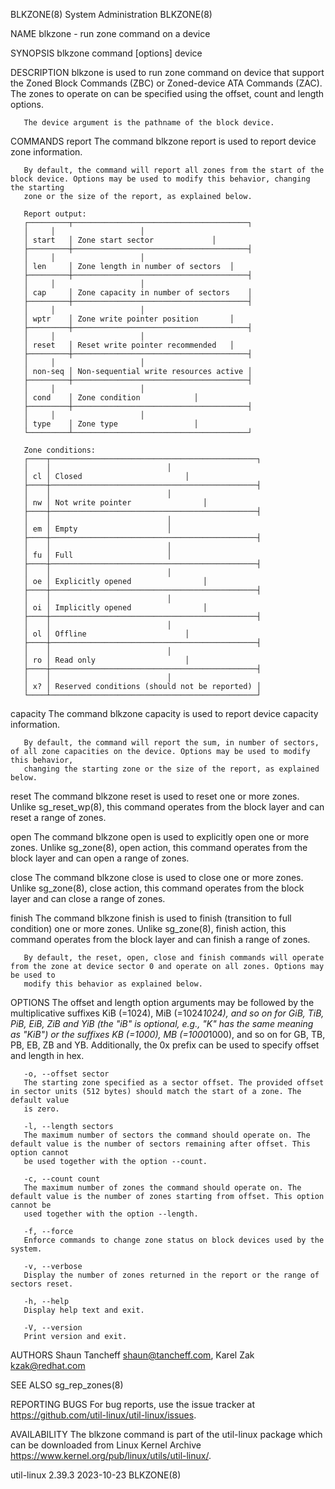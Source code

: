 BLKZONE(8)							     System Administration							    BLKZONE(8)

NAME
       blkzone - run zone command on a device

SYNOPSIS
       blkzone command [options] device

DESCRIPTION
       blkzone is used to run zone command on device that support the Zoned Block Commands (ZBC) or Zoned-device ATA Commands (ZAC). The zones to operate on
       can be specified using the offset, count and length options.

       The device argument is the pathname of the block device.

COMMANDS
   report
       The command blkzone report is used to report device zone information.

       By default, the command will report all zones from the start of the block device. Options may be used to modify this behavior, changing the starting
       zone or the size of the report, as explained below.

       Report output:
       ┌─────────┬───────────────────────────────────────┐
       │	 │					 │
       │ start	 │ Zone start sector			 │
       ├─────────┼───────────────────────────────────────┤
       │	 │					 │
       │ len	 │ Zone length in number of sectors	 │
       ├─────────┼───────────────────────────────────────┤
       │	 │					 │
       │ cap	 │ Zone capacity in number of sectors	 │
       ├─────────┼───────────────────────────────────────┤
       │	 │					 │
       │ wptr	 │ Zone write pointer position		 │
       ├─────────┼───────────────────────────────────────┤
       │	 │					 │
       │ reset	 │ Reset write pointer recommended	 │
       ├─────────┼───────────────────────────────────────┤
       │	 │					 │
       │ non-seq │ Non-sequential write resources active │
       ├─────────┼───────────────────────────────────────┤
       │	 │					 │
       │ cond	 │ Zone condition			 │
       ├─────────┼───────────────────────────────────────┤
       │	 │					 │
       │ type	 │ Zone type				 │
       └─────────┴───────────────────────────────────────┘

       Zone conditions:
       ┌────┬──────────────────────────────────────────────┐
       │    │						   │
       │ cl │ Closed					   │
       ├────┼──────────────────────────────────────────────┤
       │    │						   │
       │ nw │ Not write pointer				   │
       ├────┼──────────────────────────────────────────────┤
       │    │						   │
       │ em │ Empty					   │
       ├────┼──────────────────────────────────────────────┤
       │    │						   │
       │ fu │ Full					   │
       ├────┼──────────────────────────────────────────────┤
       │    │						   │
       │ oe │ Explicitly opened				   │
       ├────┼──────────────────────────────────────────────┤
       │    │						   │
       │ oi │ Implicitly opened				   │
       ├────┼──────────────────────────────────────────────┤
       │    │						   │
       │ ol │ Offline					   │
       ├────┼──────────────────────────────────────────────┤
       │    │						   │
       │ ro │ Read only					   │
       ├────┼──────────────────────────────────────────────┤
       │    │						   │
       │ x? │ Reserved conditions (should not be reported) │
       └────┴──────────────────────────────────────────────┘

   capacity
       The command blkzone capacity is used to report device capacity information.

       By default, the command will report the sum, in number of sectors, of all zone capacities on the device. Options may be used to modify this behavior,
       changing the starting zone or the size of the report, as explained below.

   reset
       The command blkzone reset is used to reset one or more zones. Unlike sg_reset_wp(8), this command operates from the block layer and can reset a range
       of zones.

   open
       The command blkzone open is used to explicitly open one or more zones. Unlike sg_zone(8), open action, this command operates from the block layer and
       can open a range of zones.

   close
       The command blkzone close is used to close one or more zones. Unlike sg_zone(8), close action, this command operates from the block layer and can close
       a range of zones.

   finish
       The command blkzone finish is used to finish (transition to full condition) one or more zones. Unlike sg_zone(8), finish action, this command operates
       from the block layer and can finish a range of zones.

       By default, the reset, open, close and finish commands will operate from the zone at device sector 0 and operate on all zones. Options may be used to
       modify this behavior as explained below.

OPTIONS
       The offset and length option arguments may be followed by the multiplicative suffixes KiB (=1024), MiB (=1024*1024), and so on for GiB, TiB, PiB, EiB,
       ZiB and YiB (the "iB" is optional, e.g., "K" has the same meaning as "KiB") or the suffixes KB (=1000), MB (=1000*1000), and so on for GB, TB, PB, EB,
       ZB and YB. Additionally, the 0x prefix can be used to specify offset and length in hex.

       -o, --offset sector
	   The starting zone specified as a sector offset. The provided offset in sector units (512 bytes) should match the start of a zone. The default value
	   is zero.

       -l, --length sectors
	   The maximum number of sectors the command should operate on. The default value is the number of sectors remaining after offset. This option cannot
	   be used together with the option --count.

       -c, --count count
	   The maximum number of zones the command should operate on. The default value is the number of zones starting from offset. This option cannot be
	   used together with the option --length.

       -f, --force
	   Enforce commands to change zone status on block devices used by the system.

       -v, --verbose
	   Display the number of zones returned in the report or the range of sectors reset.

       -h, --help
	   Display help text and exit.

       -V, --version
	   Print version and exit.

AUTHORS
       Shaun Tancheff <shaun@tancheff.com>, Karel Zak <kzak@redhat.com>

SEE ALSO
       sg_rep_zones(8)

REPORTING BUGS
       For bug reports, use the issue tracker at https://github.com/util-linux/util-linux/issues.

AVAILABILITY
       The blkzone command is part of the util-linux package which can be downloaded from Linux Kernel Archive
       <https://www.kernel.org/pub/linux/utils/util-linux/>.

util-linux 2.39.3							  2023-10-23								    BLKZONE(8)
